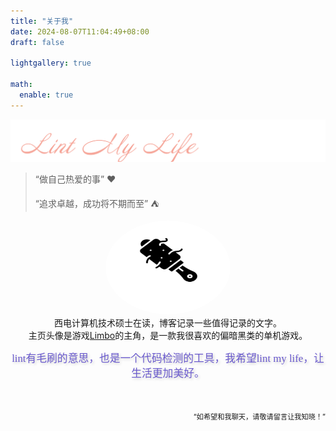 ```yaml
---
title: "关于我"
date: 2024-08-07T11:04:49+08:00
draft: false

lightgallery: true

math:
  enable: true
---
```


<!-- 插入一张图片 -->
<div align="center">
    <img src="lint-my-life.png" alt="Lint myself" width: 200px; height: 200px">
</div>

> “做自己热爱的事” :heart:
> 
> “追求卓越，成功将不期而至” :tent:



<div align="center">
  <a href="https://zuanbishuihun.github.io" target="_self">
    <img src="mstile-150x150.png" alt="avatar" style="border-radius: 50%; width: 200px; height: 150px;">
  </a>
</div>



<div align="center">西电计算机技术硕士在读，博客记录一些值得记录的文字。</div>
<div align="center">主页头像是游戏<a href="https://playdead.com/games/limbo/">Limbo</a>的主角，是一款我很喜欢的偏暗黑类的单机游戏。</div>


<p/>

<!-- 在html中，用艺术文字，使用花式英语那样的属性编写一段文字 -->
<div align="center" style="font-family: 'Great Vibes', cursive; font-size: 1.2em; color: #6a5acd; text-shadow: 2px 2px 4px rgba(0, 0, 0, 0.2);">
    lint有毛刷的意思，也是一个代码检测的工具，我希望lint my life，让生活更加美好。
</div>

<!-- 增大间距 -->
<div style="margin-bottom: 50px;"></div>


<!-- 用小号字体，并且靠页面最右边写一段话 -->
<div align="right" style="font-size: 0.8em;">
    <p>“如希望和我聊天，请敬请留言让我知晓！”</p>
</div>

